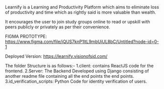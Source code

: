 Learnify is a Learning and Productivity Platform
which aims to eliminate loss of productivity and time 
which as rightly said is more valuable than wealth.

It encourages the user to join study groups online
to read or upskill with peers publicly or privately
as per their convenience.

FIGMA PROTOTYPE: https://www.figma.com/file/iQUS7knP1ltL9mbUiUL8bC/Untitled?node-id=0-1

Deployed Version: https://learnify.visionofsid.com/

The folder Structure is as follows:-
1.client: contains ReactJS code for the frontend.
2.Server: The Backend Developed using Django consisting of another readme file containing all the end points the end points.
3.id_verification_scripts: Python Code for identity verification of users.

